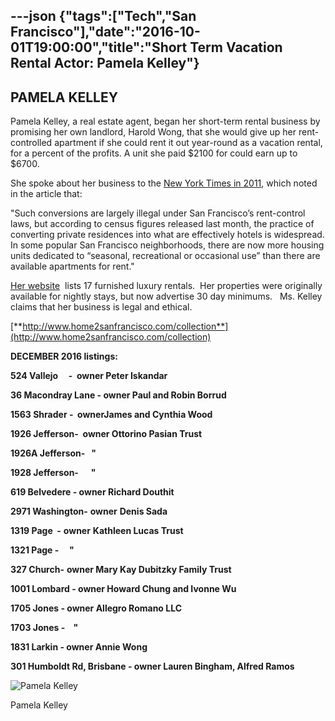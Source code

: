 ---json
{"tags":["Tech","San Francisco"],"date":"2016-10-01T19:00:00","title":"Short Term Vacation Rental Actor: Pamela Kelley"}
---

**PAMELA KELLEY**
-----------------

Pamela Kelley, a real estate agent, began her short-term rental business by promising her own landlord, Harold Wong, that she would give up her rent-controlled apartment if she could rent it out year-round as a vacation rental, for a percent of the profits. A unit she paid $2100 for could earn up to $6700.

She spoke about her business to the [New York Times in 2011](http://www.nytimes.com/2011/07/22/us/22bchomes.html?pagewanted=all&_r=0), which noted in the article that:

"Such conversions are largely illegal under San Francisco’s rent-control laws, but according to census figures released last month, the practice of converting private residences into what are effectively hotels is widespread. In some popular San Francisco neighborhoods, there are now more housing units dedicated to “seasonal, recreational or occasional use” than there are available apartments for rent."

[Her website](http://www.home2sanfrancisco.com/collection)  lists 17 furnished luxury rentals.  Her properties were originally available for nightly stays, but now advertise 30 day minimums.   Ms. Kelley claims that her business is legal and ethical.

[**http://www.home2sanfrancisco.com/collection**](http://www.home2sanfrancisco.com/collection)

**DECEMBER 2016 listings:**

**524 Vallejo     -  owner Peter Iskandar**

**36 Macondray Lane - owner Paul and Robin Borrud**

**1563 Shrader -  ownerJames and Cynthia Wood**

**1926 Jefferson-  owner Ottorino Pasian Trust**

**1926A Jefferson-   "**

**1928 Jefferson-      "**

**619 Belvedere - owner Richard Douthit**

**2971 Washington-** **owner** **Denis Sada**

**1319 Page  -** **owner** **Kathleen Lucas Trust**

**1321 Page -     "**

**327 Church-** **owner Mary Kay Dubitzky Family Trust**

**1001 Lombard - owner Howard Chung and Ivonne Wu**

**1705 Jones - owner Allegro Romano LLC**

**1703 Jones -    "**

**1831 Larkin - owner Annie Wong**

**301 Humboldt Rd, Brisbane - owner Lauren Bingham, Alfred Ramos**

![Pamela Kelley](/assets/uploads/Pamela+Kelley)

Pamela Kelley